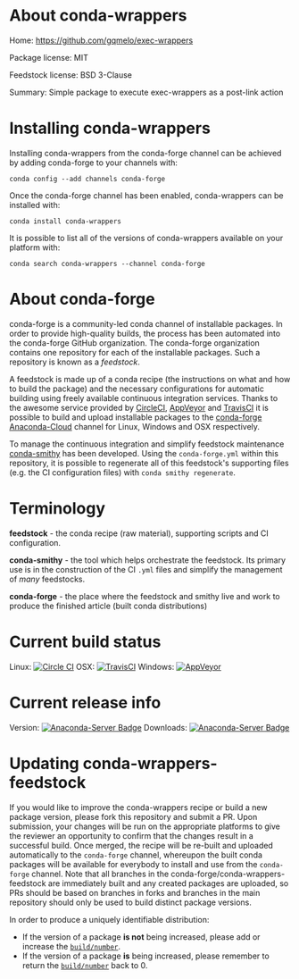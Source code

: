 About conda-wrappers
====================

Home: https://github.com/gqmelo/exec-wrappers

Package license: MIT

Feedstock license: BSD 3-Clause

Summary: Simple package to execute exec-wrappers as a post-link action



Installing conda-wrappers
=========================

Installing conda-wrappers from the conda-forge channel can be achieved by adding conda-forge to your channels with:

```
conda config --add channels conda-forge
```

Once the conda-forge channel has been enabled, conda-wrappers can be installed with:

```
conda install conda-wrappers
```

It is possible to list all of the versions of conda-wrappers available on your platform with:

```
conda search conda-wrappers --channel conda-forge
```


About conda-forge
=================

conda-forge is a community-led conda channel of installable packages.
In order to provide high-quality builds, the process has been automated into the
conda-forge GitHub organization. The conda-forge organization contains one repository
for each of the installable packages. Such a repository is known as a *feedstock*.

A feedstock is made up of a conda recipe (the instructions on what and how to build
the package) and the necessary configurations for automatic building using freely
available continuous integration services. Thanks to the awesome service provided by
[CircleCI](https://circleci.com/), [AppVeyor](http://www.appveyor.com/)
and [TravisCI](https://travis-ci.org/) it is possible to build and upload installable
packages to the [conda-forge](https://anaconda.org/conda-forge)
[Anaconda-Cloud](http://docs.anaconda.org/) channel for Linux, Windows and OSX respectively.

To manage the continuous integration and simplify feedstock maintenance
[conda-smithy](http://github.com/conda-forge/conda-smithy) has been developed.
Using the ``conda-forge.yml`` within this repository, it is possible to regenerate all of
this feedstock's supporting files (e.g. the CI configuration files) with ``conda smithy regenerate``.


Terminology
===========

**feedstock** - the conda recipe (raw material), supporting scripts and CI configuration.

**conda-smithy** - the tool which helps orchestrate the feedstock.
                   Its primary use is in the construction of the CI ``.yml`` files
                   and simplify the management of *many* feedstocks.

**conda-forge** - the place where the feedstock and smithy live and work to
                  produce the finished article (built conda distributions)

Current build status
====================

Linux: [![Circle CI](https://circleci.com/gh/conda-forge/conda-wrappers-feedstock.svg?style=shield)](https://circleci.com/gh/conda-forge/conda-wrappers-feedstock)
OSX: [![TravisCI](https://travis-ci.org/conda-forge/conda-wrappers-feedstock.svg?branch=master)](https://travis-ci.org/conda-forge/conda-wrappers-feedstock)
Windows: [![AppVeyor](https://ci.appveyor.com/api/projects/status/github/conda-forge/conda-wrappers-feedstock?svg=True)](https://ci.appveyor.com/project/conda-forge/conda-wrappers-feedstock/branch/master)

Current release info
====================
Version: [![Anaconda-Server Badge](https://anaconda.org/conda-forge/conda-wrappers/badges/version.svg)](https://anaconda.org/conda-forge/conda-wrappers)
Downloads: [![Anaconda-Server Badge](https://anaconda.org/conda-forge/conda-wrappers/badges/downloads.svg)](https://anaconda.org/conda-forge/conda-wrappers)


Updating conda-wrappers-feedstock
=================================

If you would like to improve the conda-wrappers recipe or build a new
package version, please fork this repository and submit a PR. Upon submission,
your changes will be run on the appropriate platforms to give the reviewer an
opportunity to confirm that the changes result in a successful build. Once
merged, the recipe will be re-built and uploaded automatically to the
`conda-forge` channel, whereupon the built conda packages will be available for
everybody to install and use from the `conda-forge` channel.
Note that all branches in the conda-forge/conda-wrappers-feedstock are
immediately built and any created packages are uploaded, so PRs should be based
on branches in forks and branches in the main repository should only be used to
build distinct package versions.

In order to produce a uniquely identifiable distribution:
 * If the version of a package **is not** being increased, please add or increase
   the [``build/number``](http://conda.pydata.org/docs/building/meta-yaml.html#build-number-and-string).
 * If the version of a package **is** being increased, please remember to return
   the [``build/number``](http://conda.pydata.org/docs/building/meta-yaml.html#build-number-and-string)
   back to 0.
